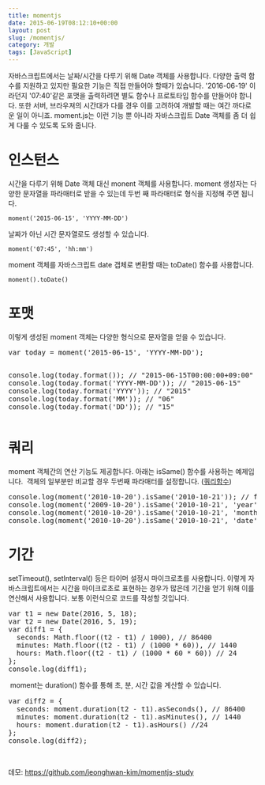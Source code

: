 ```yaml
---
title: momentjs
date: 2015-06-19T08:12:10+00:00
layout: post
slug: /momentjs/
category: 개발
tags: [JavaScript]
---
```


자바스크립트에서는 날짜/시간을 다루기 위해 Date 객체를 사용합니다. 다양한 출력 함수를 지원하고 있지만 필요한 기능은 직접 만들어야 할때가 있습니다. '2016-06-19' 이라던지 '07:40'같은 포맷을 출력하려면 별도 함수나 프로토타입 함수를 만들어야 합니다. 또한 서버, 브라우져의 시간대가 다를 경우 이를 고려하여 개발할 때는 여간 까다로운 일이 아니죠. moment.js는 이런 기능 뿐 아니라 자바스크립트 Date 객체를 좀 더 쉽게 다룰 수 있도록 도와 줍니다.

<h1>인스턴스</h1>
시간을 다루기 위해 Date 객체 대신 monent 객체를 사용합니다. moment 생성자는 다양한 문자열을 파라매터로 받을 수 있는데 두번 째 파라매터로 형식을 지정해 주면 됩니다.

`moment('2015-06-15', 'YYYY-MM-DD')`

날짜가 아닌 시간 문자열로도 생성할 수 있습니다.

`moment('07:45', 'hh:mm')`

moment 객체를 자바스크립트 date 갭체로 변환할 때는 toDate() 함수를 사용합니다.

`moment().toDate()`

<h1>포맷</h1>
이렇게 생성된 moment 객체는 다양한 형식으로 문자열을 얻을 수 있습니다.
<pre class="lang:js decode:true ">var today = moment('2015-06-15', 'YYYY-MM-DD');

console.log(today.format()); // "2015-06-15T00:00:00+09:00"
console.log(today.format('YYYY-MM-DD')); // "2015-06-15"
console.log(today.format('YYYY')); // "2015"
console.log(today.format('MM')); // "06"
console.log(today.format('DD')); // "15"</pre>

<h1>쿼리</h1>
moment 객체간의 연산 기능도 제공합니다. 아래는 isSame() 함수를 사용하는 예제입니다.  객체의 일부분만 비교할 경우 두번째 파라매터를 설정합니다. (<a href="http://momentjs.com/docs/#/query/">쿼리함수</a>)
<pre class="lang:default decode:true">console.log(moment('2010-10-20').isSame('2010-10-21')); // false
console.log(moment('2009-10-20').isSame('2010-10-21', 'year')); // false
console.log(moment('2010-10-20').isSame('2010-10-21', 'month')); // true
console.log(moment('2010-10-20').isSame('2010-10-21', 'date')); // false
</pre>
<h1>기간</h1>
setTimeout(), setInterval() 등은 타이머 설정시 마이크로초를 사용합니다. 이렇게 자바스크립트에서는 시간을 마이크로초로 표현하는 경우가 많은데 기간을 얻기 위해 이를 연산해서 사용합니다. 보통 이런식으로 코드를 작성할 것입니다.
<pre class="lang:js decode:true ">var t1 = new Date(2016, 5, 18);
var t2 = new Date(2016, 5, 19);
var diff1 = {
  seconds: Math.floor((t2 - t1) / 1000), // 86400
  minutes: Math.floor((t2 - t1) / (1000 * 60)), // 1440
  hours: Math.floor((t2 - t1) / (1000 * 60 * 60)) // 24
};
console.log(diff1);</pre>
<span style="line-height: 1.5;"> moment는 duration() 함수를 통해 초, 분, 시간 값을 계산할 수 있습니다.</span>
<pre class="lang:js decode:true ">var diff2 = {
  seconds: moment.duration(t2 - t1).asSeconds(), // 86400
  minutes: moment.duration(t2 - t1).asMinutes(), // 1440
  hours: moment.duration(t2 - t1).asHours() //24
};
console.log(diff2);</pre>
&nbsp;

데모: <a href="https://github.com/jeonghwan-kim/momentjs-study">https://github.com/jeonghwan-kim/momentjs-study</a>
